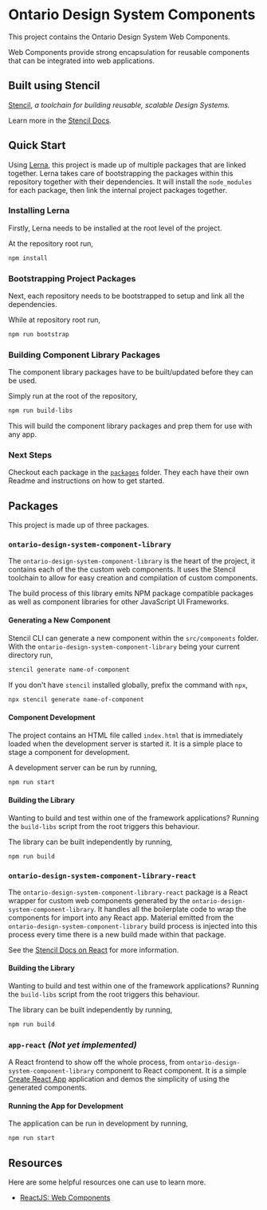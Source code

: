 # Ontario Design System Components

This project contains the Ontario Design System Web Components.

Web Components provide strong encapsulation for reusable components that can be integrated into web applications.

## Built using Stencil

[Stencil](https://stenciljs.com), _a toolchain for building reusable, scalable Design Systems._

Learn more in the [Stencil Docs](https://stenciljs.com/docs/introduction).

## Quick Start

Using [Lerna](https://github.com/lerna/lerna), this project is made up of multiple packages that are linked together. Lerna takes care of bootstrapping the packages within this repository together with their dependencies. It will install the `node_modules` for each package, then link the internal project packages together.

### Installing Lerna

Firstly, Lerna needs to be installed at the root level of the project.

At the repository root run,

```bash
npm install
```

### Bootstrapping Project Packages

Next, each repository needs to be bootstrapped to setup and link all the dependencies.

While at repository root run,

```bash
npm run bootstrap
```

### Building Component Library Packages

The component library packages have to be built/updated before they can be used.

Simply run at the root of the repository,

```bash
npm run build-libs
```

This will build the component library packages and prep them for use with any app.

### Next Steps

Checkout each package in the [`packages`](packages) folder. They each have their own Readme and instructions on how to get started.

## Packages

This project is made up of three packages.

### `ontario-design-system-component-library`

The `ontario-design-system-component-library` is the heart of the project, it contains each of the the custom web components. It uses the Stencil toolchain to allow for easy creation and compilation of custom components.

The build process of this library emits NPM package compatible packages as well as component libraries for other JavaScript UI Frameworks.

#### Generating a New Component

Stencil CLI can generate a new component within the `src/components` folder. With the `ontario-design-system-component-library` being your current directory run,

```bash
stencil generate name-of-component
```

If you don't have `stencil` installed globally, prefix the command with `npx`,

```bash
npx stencil generate name-of-component
```

#### Component Development

The project contains an HTML file called `index.html` that is immediately loaded when the development server is started it. It is a simple place to stage a component for development.

A development server can be run by running,

```bash
npm run start
```

#### Building the Library

Wanting to build and test within one of the framework applications? Running the `build-libs` script from the root triggers this behaviour.

The library can be built independently by running,

```bash
npm run build
```

### `ontario-design-system-component-library-react`

The `ontario-design-system-component-library-react` package is a React wrapper for custom web components generated by the `ontario-design-system-component-library`. It handles all the boilerplate code to wrap the components for import into any React app. Material emitted from the `ontario-design-system-component-library` build process is injected into this process every time there is a new build made within that package.

See the [Stencil Docs on React](https://stenciljs.com/docs/react) for more information.

#### Building the Library

Wanting to build and test within one of the framework applications? Running the `build-libs` script from the root triggers this behaviour.

The library can be built independently by running,

```bash
npm run build
```

### `app-react` _(Not yet implemented)_

A React frontend to show off the whole process, from `ontario-design-system-component-library` component to React component. It is a simple [Create React App]() application and demos the simplicity of using the generated components.

#### Running the App for Development

The application can be run in development by running,

```bash
npm run start
```

## Resources

Here are some helpful resources one can use to learn more.

- [ReactJS: Web Components](https://reactjs.org/docs/web-components.html)
